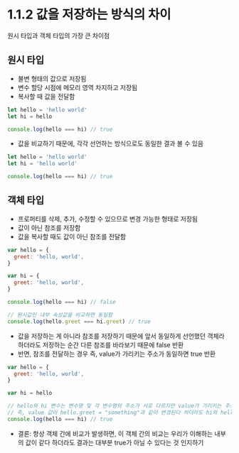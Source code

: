 # 1.1.2 값을 저장하는 방식의 차이
원시 타입과 객체 타입의 가장 큰 차이점

## 원시 타입
- 불변 형태의 값으로 저장됨
- 변수 할당 시점에 메모리 영역 차지하고 저장됨
- 복사할 때 값을 전달함
```js
let hello = 'hello world'
let hi = hello

console.log(hello === hi) // true
```
- 값을 비교하기 때문에, 각각 선언하는 방식으로도 동일한 결과 볼 수 있음
```js
let hello = 'hello world'
let hi = 'hello world'

console.log(hello === hi) // true
```

## 객체 타입
- 프로퍼티를 삭제, 추가, 수정할 수 있으므로 변경 가능한 형태로 저장됨
- 값이 아닌 참조를 저장함
- 값을 복사할 때도 값이 아닌 참조를 전달함
```js
var hello = {
  greet: 'hello, world',
}

var hi = {
  greet: 'hello, world',
}

console.log(hello === hi) // false

// 원시값인 내부 속성값을 비교하면 동일함
console.log(hello.greet === hi.greet) // true
```
- 값을 저장하는 게 아니라 참조를 저장하기 때문에 앞서 동일하게 선언했던 객체라 하더라도 저장하는 순간 다른 참조를 바라보기 때문에 false 반환
- 반면, 참조를 전달하는 경우 즉, value가 가리키는 주소가 동일하면 true 반환
```js
var hello = {
  greet: 'hello, world',
}

var hi = hello

// hello와 hi 변수는 변수명 및 각 변수명의 주소가 서로 다르지만 value가 가리키는 주소가 동일함
// 즉, value 값이 hello.greet = "something"과 같이 변경된다 하더라도 hi와 hello 비교는 언제나 true 반환
console.log(hello === hi) // true
```
- 결론: 항상 객체 간에 비교가 발생하면, 이 객체 간의 비교는 우리가 이해하는 내부의 값이 같다 하더라도 결과는 대부분 true가 아닐 수 있다는 것 인지하기

